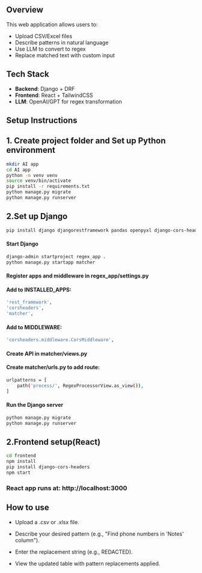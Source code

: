 ## Overview

This web application allows users to:
- Upload CSV/Excel files
- Describe patterns in natural language
- Use LLM to convert to regex
- Replace matched text with custom input

## Tech Stack

- **Backend**: Django + DRF
- **Frontend**: React + TailwindCSS
- **LLM**: OpenAI/GPT for regex transformation


## Setup Instructions 

## 1. Create project folder and Set up Python environment 
```bash
mkdir AI app
cd AI app
python -m venv venv
source venv/bin/activate
pip install -r requirements.txt
python manage.py migrate
python manage.py runserver
```

## 2.Set up Django 
```bash
pip install django djangorestframework pandas openpyxl django-cors-headers
```
#### Start Django
```bash
django-admin startproject regex_app .
python manage.py startapp matcher
```
#### Register apps and middleware in regex_app/settings.py
#### Add to INSTALLED_APPS:
```bash
'rest_framework',
'corsheaders',
'matcher',
```
#### Add to MIDDLEWARE:
```bash
'corsheaders.middleware.CorsMiddleware',
```
#### Create API in matcher/views.py
#### Create matcher/urls.py to add route:
```bash
urlpatterns = [
    path('process/', RegexProcessorView.as_view()),
]
```
 #### Run the Django server
```bash
python manage.py migrate
python manage.py runserver
```
 ## 2.Frontend setup(React)
 ```bash
cd frontend
npm install
pip install django-cors-headers
npm start
```
### React app runs at: http://localhost:3000

## How to use
 - Upload a .csv or .xlsx file.

 - Describe your desired pattern (e.g., "Find phone numbers in 'Notes' column").

 - Enter the replacement string (e.g., REDACTED).

 - View the updated table with pattern replacements applied.


